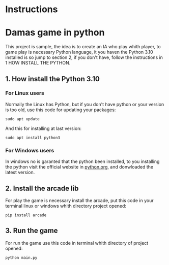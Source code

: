 # Instructions

# Damas game in python
This project is sample, the idea is to create an IA who play whith player,
to game play is necessary Python language, it you haven the Python 3.10 installed
 is so jump to section 2, if you don't have,
follow the instructions in 1 HOW INSTALL THE PYTHON.

## 1. How install the Python 3.10
### For Linux users
Normally the Linux has Python, but if you don't have python or your version is too old, use this code for
updating your packages:

    sudo apt update

And this for installing at last version:
    
    sudo apt install python3


### For Windows users
In windows no is garanted that the python been installed, to you installing the python visit
the official website in [python.org](https://www.python.org/downloads/windows/), and donwloaded the latest version.


## 2. Install the arcade lib

For play the game is necessary install the arcade, put this code in your terminal linux or windows whith directory project opened:
    
    pip install arcade

## 3. Run the game

For run the game use this code in terminal whith directory of project opened:

    python main.py
